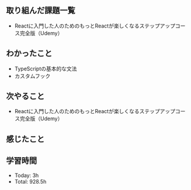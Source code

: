 ## 取り組んだ課題一覧
- Reactに入門した人のためのもっとReactが楽しくなるステップアップコース完全版（Udemy）
## わかったこと
- TypeScriptの基本的な文法
- カスタムフック
## 次やること
- Reactに入門した人のためのもっとReactが楽しくなるステップアップコース完全版（Udemy）
## 感じたこと
## 学習時間
- Today: 3h
- Total: 928.5h